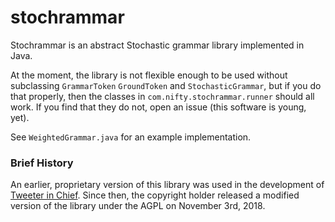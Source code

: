 # stochrammar
Stochrammar is an abstract Stochastic grammar library implemented in Java.

At the moment, the library is not flexible enough to be used without subclassing `GrammarToken` `GroundToken` and
`StochasticGrammar`, but if you do that properly, then the classes in `com.nifty.stochrammar.runner` should all work.
If you find that they do not, open an issue (this software is young, yet).

See `WeightedGrammar.java` for an example implementation.

### Brief History
An earlier, proprietary version of this library was used in the development of [Tweeter in Chief](https://play.google.com/store/apps/details?id=com.niftysoft.tweeter). Since then, the copyright holder released a modified version of the library under the AGPL on November 3rd, 2018.
